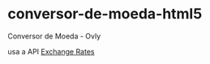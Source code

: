 # conversor-de-moeda-html5
Conversor de Moeda - Ovly

usa a API [Exchange Rates](http://exchangeratesapi.io/)